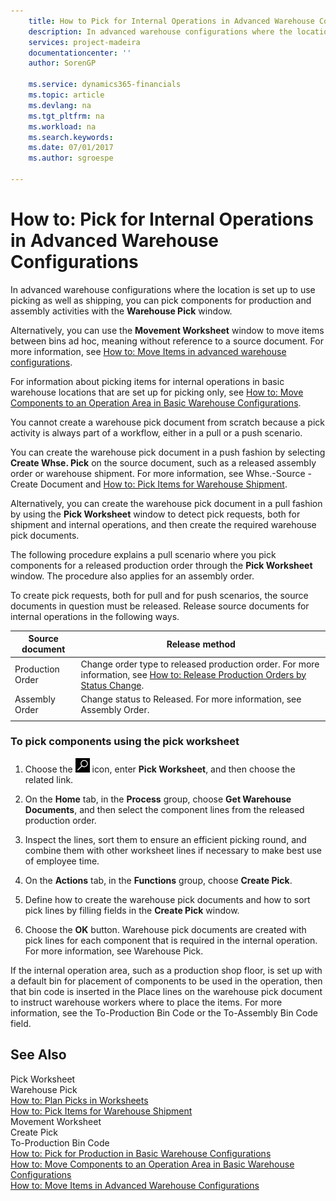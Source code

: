 ```yaml
---
    title: How to Pick for Internal Operations in Advanced Warehouse Configurations | Microsoft Docs
    description: In advanced warehouse configurations where the location is set up to use picking as well as shipping, you can pick components for production and assembly activities with the **Warehouse Pick** window.
    services: project-madeira
    documentationcenter: ''
    author: SorenGP

    ms.service: dynamics365-financials
    ms.topic: article
    ms.devlang: na
    ms.tgt_pltfrm: na
    ms.workload: na
    ms.search.keywords:
    ms.date: 07/01/2017
    ms.author: sgroespe

---
```

# How to: Pick for Internal Operations in Advanced Warehouse Configurations
In advanced warehouse configurations where the location is set up to use picking as well as shipping, you can pick components for production and assembly activities with the **Warehouse Pick** window.  

 Alternatively, you can use the **Movement Worksheet** window to move items between bins ad hoc, meaning without reference to a source document. For more information, see [How to: Move Items in advanced warehouse configurations](../how-to-move-items-in-advanced-warehousing.md).  

 For information about picking items for internal operations in basic warehouse locations that are set up for picking only, see [How to: Move Components to an Operation Area in Basic Warehouse Configurations](../how-to-pick-for-production-in-basic-warehousing.md).  

 You cannot create a warehouse pick document from scratch because a pick activity is always part of a workflow, either in a pull or a push scenario.  

 You can create the warehouse pick document in a push fashion by selecting **Create Whse. Pick** on the source document, such as a released assembly order or warehouse shipment. For more information, see Whse.-Source - Create Document and [How to: Pick Items for Warehouse Shipment](../how-to-pick-items-for-warehouse-shipment.md).  

 Alternatively, you can create the warehouse pick document in a pull fashion by using the **Pick Worksheet** window to detect pick requests, both for shipment and internal operations, and then create the required warehouse pick documents.  

 The following procedure explains a pull scenario where you pick components for a released production order through the **Pick Worksheet** window. The procedure also applies for an assembly order.  

 To create pick requests, both for pull and for push scenarios, the source documents in question must be released. Release source documents for internal operations in the following ways.  

|Source document|Release method|  
|---------------------|--------------------|  
|Production Order|Change order type to released production order. For more information, see [How to: Release Production Orders by Status Change](../how-to-release-production-orders-by-status-change.md).|  
|Assembly Order|Change status to Released. For more information, see Assembly Order.|  
|||  

### To pick components using the pick worksheet  

1.  Choose the ![Search for Page or Report](media/ui-search/search_small.png "Search for Page or Report icon") icon, enter **Pick Worksheet**, and then choose the related link.  

2.  On the **Home** tab, in the **Process** group, choose **Get Warehouse Documents**, and then select the component lines from the released production order.  

3.  Inspect the lines, sort them to ensure an efficient picking round, and combine them with other worksheet lines if necessary to make best use of employee time.  

4.  On the **Actions** tab, in the **Functions** group, choose **Create Pick**.  

5.  Define how to create the warehouse pick documents and how to sort pick lines by filling fields in the **Create Pick** window.  

6.  Choose the **OK** button. Warehouse pick documents are created with pick lines for each component that is required in the internal operation. For more information, see Warehouse Pick.  

 If the internal operation area, such as a production shop floor, is set up with a default bin for placement of components to be used in the operation, then that bin code is inserted in the Place lines on the warehouse pick document to instruct warehouse workers where to place the items. For more information, see the To-Production Bin Code or the To-Assembly Bin Code field.  

## See Also  
 Pick Worksheet   
 Warehouse Pick   
 [How to: Plan Picks in Worksheets](../how-to-plan-picks-in-worksheets.md)   
 [How to: Pick Items for Warehouse Shipment](../how-to-pick-items-for-warehouse-shipment.md)   
 Movement Worksheet   
 Create Pick   
 To-Production Bin Code   
 [How to: Pick for Production in Basic Warehouse Configurations](../how-to-pick-for-production-in-basic-warehousing.md)   
 [How to: Move Components to an Operation Area in Basic Warehouse Configurations](../how-to-move-components-to-an-operation-area-in-basic-warehousing.md)   
 [How to: Move Items in Advanced Warehouse Configurations](../how-to-move-items-in-advanced-warehousing.md)
